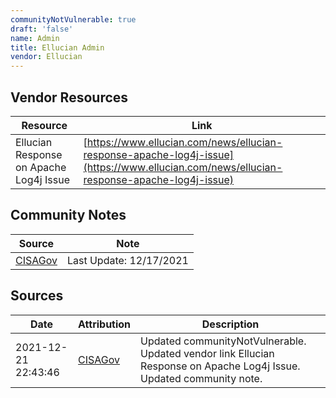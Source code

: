 ```yaml
---
communityNotVulnerable: true
draft: 'false'
name: Admin
title: Ellucian Admin
vendor: Ellucian
---
```


## Vendor Resources
| Resource | Link |
| --- | --- |
| Ellucian Response on Apache Log4j Issue | [https://www.ellucian.com/news/ellucian-response-apache-log4j-issue](https://www.ellucian.com/news/ellucian-response-apache-log4j-issue) |


## Community Notes
| Source | Note |
| --- | --- |
| [CISAGov](https://raw.githubusercontent.com/cisagov/log4j-affected-db/develop/README.md) | Last Update: 12/17/2021 |

## Sources
| Date | Attribution | Description |
| --- | --- | --- |
| 2021-12-21 22:43:46 | [CISAGov](https://raw.githubusercontent.com/cisagov/log4j-affected-db/develop/README.md) | Updated communityNotVulnerable. Updated vendor link Ellucian Response on Apache Log4j Issue. Updated community note.  |

